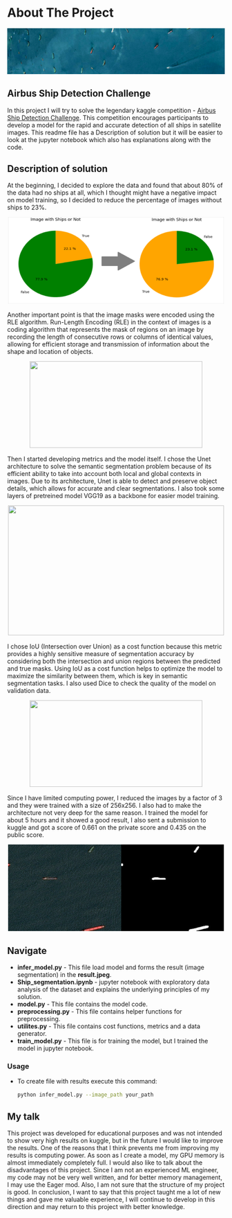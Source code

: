 # About The Project
<img src='./images_for_readme/header.png'></img>

## Airbus Ship Detection Challenge 

In this project I will try to solve the legendary kaggle competition - <a href='https://www.kaggle.com/competitions/airbus-ship-detection'>Airbus Ship Detection Challenge</a>. This competition encourages participants to develop a model for the rapid and accurate detection of all ships in satellite images. This readme file has a Description of solution but it will be easier to look at the jupyter notebook which also has explanations along with the code.

## Description of solution

At the beginning, I decided to explore the data and found that about 80% of the data had no ships at all, which I thought might have a negative impact on model training, so I decided to reduce the percentage of images without ships to 23%.

<p align="center">
    <img src='./images_for_readme/1.png' width="500" height="200"/>
</p>

Another important point is that the image masks were encoded using the RLE algorithm. Run-Length Encoding (RLE) in the context of images is a coding algorithm that represents the mask of regions on an image by recording the length of consecutive rows or columns of identical values, allowing for efficient storage and transmission of information about the shape and location of objects.

<p align="center">
    <img src='https://img.api.video/run_length_f9030faa12.png' width="400" height="200"/>
</p>

Then I started developing metrics and the model itself. I chose the Unet architecture to solve the semantic segmentation problem because of its efficient ability to take into account both local and global contexts in images. Due to its architecture, Unet is able to detect and preserve object details, which allows for accurate and clear segmentations. I also took some layers of pretreined model VGG19 as a backbone for easier model training.

<p align="center">
    <img src='https://iq.opengenus.org/content/images/2021/12/The-3D-Unet-model-1.png' width="500" height="300"/>
</p>

I chose IoU (Intersection over Union) as a cost function because this metric provides a highly sensitive measure of segmentation accuracy by considering both the intersection and union regions between the predicted and true masks. Using IoU as a cost function helps to optimize the model to maximize the similarity between them, which is key in semantic segmentation tasks. I also used Dice to check the quality of the model on validation data.

<p align="center">
    <img src='https://www.baeldung.com/wp-content/uploads/sites/4/2022/04/fig1.png' width="400" height="200"/>
</p>

Since I have limited computing power, I reduced the images by a factor of 3 and they were trained with a size of 256x256. I also had to make the architecture not very deep for the same reason. I trained the model for about 5 hours and it showed a good result, I also sent a submission to kuggle and got a score of 0.661 on the private score and 0.435 on the public score.

<p align="center">
    <img src='./images_for_readme/2.png' width="500" height="200"/>
</p>

## Navigate

* <b>infer_model.py</b> - This file load model and forms the result (image segmentation) in the <b>result.jpeg</b>.
* <b>Ship_segmentation.ipynb</b> - jupyter notebook with exploratory data analysis of the dataset and explains the underlying principles of my solution.
* <b>model.py</b> - This file contains the model code.
* <b>preprocessing.py</b> - This file contains helper functions for preprocessing.
* <b>utilites.py</b> - This file contains cost functions, metrics and a data generator.
* <b>train_model.py</b> - This file is for training the model, but I trained the model in jupyter notebook.

### Usage

* To create file with results execute this command:
   ```sh
   python infer_model.py --image_path your_path
   ```

## My talk

This project was developed for educational purposes and was not intended to show very high results on kuggle, but in the future I would like to improve the results. One of the reasons that I think prevents me from improving my results is computing power. As soon as I create a model, my GPU memory is almost immediately completely full. I would also like to talk about the disadvantages of this project. Since I am not an experienced ML engineer, my code may not be very well written, and for better memory management, I may use the Eager mod. Also, I am not sure that the structure of my project is good. In conclusion, I want to say that this project taught me a lot of new things and gave me valuable experience, I will continue to develop in this direction and may return to this project with better knowledge.